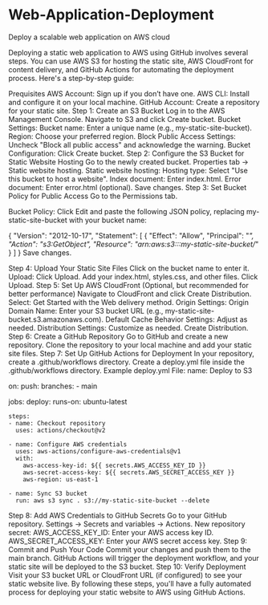 # Web-Application-Deployment

Deploy a scalable web application on AWS cloud

Deploying a static web application to AWS using GitHub involves several steps. You can use AWS S3 for hosting the static site, AWS CloudFront for content delivery, and GitHub Actions for automating the deployment process. Here's a step-by-step guide:

Prequisites
AWS Account: Sign up if you don’t have one.
AWS CLI: Install and configure it on your local machine.
GitHub Account: Create a repository for your static site.
Step 1: Create an S3 Bucket
Log in to the AWS Management Console.
Navigate to S3 and click Create bucket.
Bucket Settings:
Bucket name: Enter a unique name (e.g., my-static-site-bucket).
Region: Choose your preferred region.
Block Public Access Settings: Uncheck "Block all public access" and acknowledge the warning.
Bucket Configuration: Click Create bucket.
Step 2: Configure the S3 Bucket for Static Website Hosting
Go to the newly created bucket.
Properties tab → Static website hosting.
Static website hosting:
Hosting type: Select "Use this bucket to host a website".
Index document: Enter index.html.
Error document: Enter error.html (optional).
Save changes.
Step 3: Set Bucket Policy for Public Access
Go to the Permissions tab.

Bucket Policy: Click Edit and paste the following JSON policy, replacing my-static-site-bucket with your bucket name:

{
  "Version": "2012-10-17",
  "Statement": [
    {
      "Effect": "Allow",
      "Principal": "*",
      "Action": "s3:GetObject",
      "Resource": "arn:aws:s3:::my-static-site-bucket/*"
    }
  ]
}
Save changes.

Step 4: Upload Your Static Site Files
Click on the bucket name to enter it.
Upload:
Click Upload.
Add your index.html, styles.css, and other files.
Click Upload.
Step 5: Set Up AWS CloudFront (Optional, but recommended for better performance)
Navigate to CloudFront and click Create Distribution.
Select: Get Started with the Web delivery method.
Origin Settings:
Origin Domain Name: Enter your S3 bucket URL (e.g., my-static-site-bucket.s3.amazonaws.com).
Default Cache Behavior Settings: Adjust as needed.
Distribution Settings: Customize as needed.
Create Distribution.
Step 6: Create a GitHub Repository
Go to GitHub and create a new repository.
Clone the repository to your local machine and add your static site files.
Step 7: Set Up GitHub Actions for Deployment
In your repository, create a .github/workflows directory.
Create a deploy.yml file inside the .github/workflows directory.
Example deploy.yml File:
name: Deploy to S3

on:
  push:
    branches:
      - main

jobs:
  deploy:
    runs-on: ubuntu-latest

    steps:
    - name: Checkout repository
      uses: actions/checkout@v2

    - name: Configure AWS credentials
      uses: aws-actions/configure-aws-credentials@v1
      with:
        aws-access-key-id: ${{ secrets.AWS_ACCESS_KEY_ID }}
        aws-secret-access-key: ${{ secrets.AWS_SECRET_ACCESS_KEY }}
        aws-region: us-east-1

    - name: Sync S3 bucket
      run: aws s3 sync . s3://my-static-site-bucket --delete
Step 8: Add AWS Credentials to GitHub Secrets
Go to your GitHub repository.
Settings → Secrets and variables → Actions.
New repository secret:
AWS_ACCESS_KEY_ID: Enter your AWS access key ID.
AWS_SECRET_ACCESS_KEY: Enter your AWS secret access key.
Step 9: Commit and Push Your Code
Commit your changes and push them to the main branch.
GitHub Actions will trigger the deployment workflow, and your static site will be deployed to the S3 bucket.
Step 10: Verify Deployment
Visit your S3 bucket URL or CloudFront URL (if configured) to see your static website live.
By following these steps, you'll have a fully automated process for deploying your static website to AWS using GitHub Actions.
